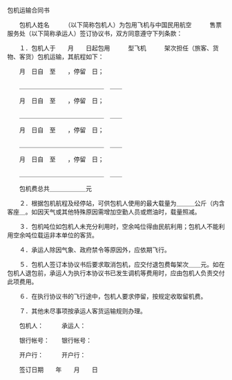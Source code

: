 



包机运输合同书



 

　　包机人姓名　　　（以下简称包机人）为包用飞机与中国民用航空　　　售票服务处（以下简称承运人）签订协议书，双方同意遵守下列条款：

　　１．包机人于　　月　　日起包用　　　型飞机　　　架次担任（旅客、货物、客货）包机运输，其航程如下：

　　月　日自　至　　，停留　日；

　　＿＿＿＿＿＿＿＿＿＿＿＿＿＿　＿＿

　　月　日自　至　　，停留　日；

　　＿＿＿＿＿＿＿＿＿＿＿＿＿＿　＿＿

　　月　日自　至　　，停留　日；

　　＿＿＿＿＿＿＿＿＿＿＿＿＿＿　＿＿

　　月　日自　至　　，停留　日；

　　＿＿＿＿＿＿＿＿＿＿＿＿＿＿　＿＿

　　包机费总共＿＿＿＿＿＿元

　　２．根据包机航程及经停站，可供包机人使用的最大载量为＿＿＿公斤（内含客座＿。如因天气或其他特殊原因需增加空勤人员或燃油时，载量照减。

　　３．包机吨位如包机人未充分利用时，空余吨位得由民航利用；包机人不能利用空余吨位载运非本单位的客货。

　　４．承运人除因气象、政府禁令等原因外，应依期飞行。

　　５．包机人签订本协议书后要求取消包机，应交付退包费每架次＿＿元。如在包机人退包前，承运人为执行本协议书已发生调机等费用时，应由包机人负责交付此项费用。

　　６．在执行协议书的飞行途中，包机人要求停留，按规定收取留机费。

　　７．其他未尽事项按承运人客货运输规则办理。

　　包机人：　　　承运人：

　　银行帐号：　　银行帐号：

　　开户行：　　　开户行：

　　签订日期　　年　　月　　日
